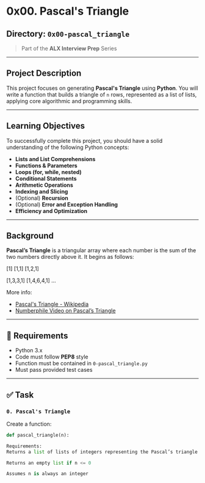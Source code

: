 # 0x00. Pascal's Triangle

##  Directory: `0x00-pascal_triangle`  
> Part of the **ALX Interview Prep** Series

---

##  Project Description

This project focuses on generating **Pascal's Triangle** using **Python**. You will write a function that builds a triangle of `n` rows, represented as a list of lists, applying core algorithmic and programming skills.

---

##  Learning Objectives

To successfully complete this project, you should have a solid understanding of the following Python concepts:

- **Lists and List Comprehensions**
- **Functions & Parameters**
- **Loops (for, while, nested)**
- **Conditional Statements**
- **Arithmetic Operations**
- **Indexing and Slicing**
- (Optional) **Recursion**
- (Optional) **Error and Exception Handling**
- **Efficiency and Optimization**

---

##  Background

**Pascal’s Triangle** is a triangular array where each number is the sum of the two numbers directly above it. It begins as follows:

  [1]
 [1,1]
[1,2,1]

[1,3,3,1] [1,4,6,4,1] ...

More info:
- [Pascal's Triangle - Wikipedia](https://en.wikipedia.org/wiki/Pascal%27s_triangle)
- [Numberphile Video on Pascal’s Triangle](https://www.youtube.com/watch?v=0iMtlus-afo)

---

## 🧪 Requirements

- Python 3.x
- Code must follow **PEP8** style
- Function must be contained in `0-pascal_triangle.py`
- Must pass provided test cases

---

## ✅ Task

### `0. Pascal's Triangle`

Create a function:

```python
def pascal_triangle(n):

Requirements:
Returns a list of lists of integers representing the Pascal’s triangle of n

Returns an empty list if n <= 0

Assumes n is always an integer